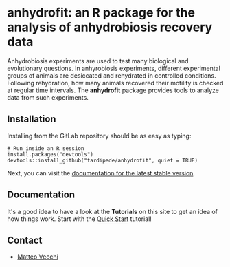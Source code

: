 # anhydrofit: an R package for the analysis of anhydrobiosis recovery data

Anhydrobiosis experiments are used to test many biological and evolutionary questions. In anhyrobiosis experiments, different experimental groups of animals are desiccated and rehydrated in controlled conditions. Following rehydration, how many animals recovered their motility is checked at regular time intervals. The **anhydrofit** package provides tools to analyze data from such experiments.

## Installation

Installing from the GitLab repository should be as easy as typing:

    # Run inside an R session
    install.packages("devtools")
    devtools::install_github("tardipede/anhydrofit", quiet = TRUE)

Next, you can visit the [documentation for the latest stable version](https:).

## Documentation

It's a good idea to have a look at the **Tutorials** on this site to get an idea of how things work. Start with the [Quick Start](LINK) tutorial!

## Contact

-   [Matteo Vecchi](mailto:matteo.vecchi15@gmail.com)
